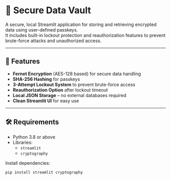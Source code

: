 # 🔐 Secure Data Vault

A secure, local Streamlit application for storing and retrieving encrypted data using user-defined passkeys.  
It includes built-in lockout protection and reauthorization features to prevent brute-force attacks and unauthorized access.

---

## 📌 Features

- **Fernet Encryption** (AES-128 based) for secure data handling
- **SHA-256 Hashing** for passkeys
- **3-Attempt Lockout System** to prevent brute-force access
- **Reauthorization Option** after lockout timeout
- **Local JSON Storage** – no external databases required
- **Clean Streamlit UI** for easy use

---

## 🛠️ Requirements

- Python 3.8 or above  
- Libraries:
  - `streamlit`
  - `cryptography`

Install dependencies:

```bash
pip install streamlit cryptography
